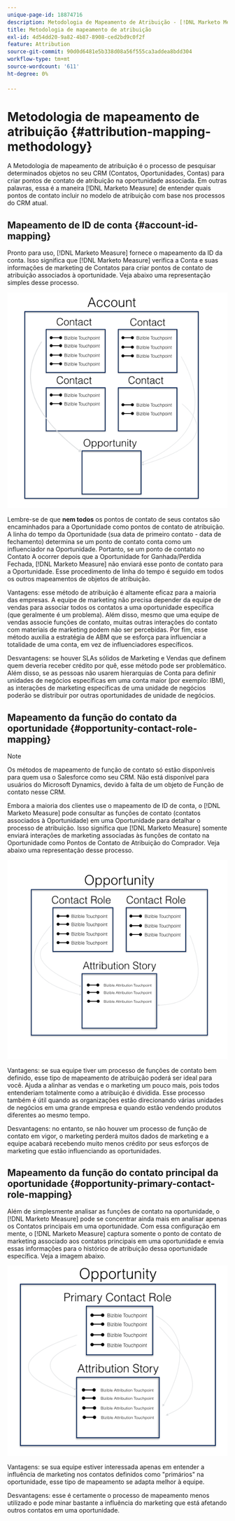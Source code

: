 ```yaml
---
unique-page-id: 18874716
description: Metodologia de Mapeamento de Atribuição - [!DNL Marketo Measure]
title: Metodologia de mapeamento de atribuição
exl-id: 4d54dd20-9a82-4b87-8908-ced2bd9c0f2f
feature: Attribution
source-git-commit: 90d0d6481e5b338d08a56f555ca3addea8bdd304
workflow-type: tm+mt
source-wordcount: '611'
ht-degree: 0%

---
```


# Metodologia de mapeamento de atribuição {#attribution-mapping-methodology}

A Metodologia de mapeamento de atribuição é o processo de pesquisar determinados objetos no seu CRM (Contatos, Oportunidades, Contas) para criar pontos de contato de atribuição na oportunidade associada. Em outras palavras, essa é a maneira [!DNL Marketo Measure] de entender quais pontos de contato incluir no modelo de atribuição com base nos processos do CRM atual.

## Mapeamento de ID de conta {#account-id-mapping}

Pronto para uso, [!DNL Marketo Measure] fornece o mapeamento da ID da conta. Isso significa que [!DNL Marketo Measure] verifica a Conta e suas informações de marketing de Contatos para criar pontos de contato de atribuição associados à oportunidade. Veja abaixo uma representação simples desse processo.

![](assets/1-1.png)

Lembre-se de que **nem todos** os pontos de contato de seus contatos são encaminhados para a Oportunidade como pontos de contato de atribuição. A linha do tempo da Oportunidade (sua data de primeiro contato - data de fechamento) determina se um ponto de contato conta como um influenciador na Oportunidade. Portanto, se um ponto de contato no Contato A ocorrer depois que a Oportunidade for Ganhada/Perdida Fechada, [!DNL Marketo Measure] não enviará esse ponto de contato para a Oportunidade. Esse procedimento de linha do tempo é seguido em todos os outros mapeamentos de objetos de atribuição.

Vantagens: esse método de atribuição é altamente eficaz para a maioria das empresas. A equipe de marketing não precisa depender da equipe de vendas para associar todos os contatos a uma oportunidade específica (que geralmente é um problema). Além disso, mesmo que uma equipe de vendas associe funções de contato, muitas outras interações do contato com materiais de marketing podem não ser percebidas. Por fim, esse método auxilia a estratégia de ABM que se esforça para influenciar a totalidade de uma conta, em vez de influenciadores específicos.

Desvantagens: se houver SLAs sólidos de Marketing e Vendas que definem quem deveria receber crédito por quê, esse método pode ser problemático. Além disso, se as pessoas não usarem hierarquias de Conta para definir unidades de negócios específicas em uma conta maior (por exemplo: IBM), as interações de marketing específicas de uma unidade de negócios poderão se distribuir por outras oportunidades de unidade de negócios.

## Mapeamento da função do contato da oportunidade {#opportunity-contact-role-mapping}

>[!NOTE]
>
>Os métodos de mapeamento de função de contato só estão disponíveis para quem usa o Salesforce como seu CRM. Não está disponível para usuários do Microsoft Dynamics, devido à falta de um objeto de Função de contato nesse CRM.

Embora a maioria dos clientes use o mapeamento de ID de conta, o [!DNL Marketo Measure] pode consultar as funções de contato (contatos associados à Oportunidade) em uma Oportunidade para detalhar o processo de atribuição. Isso significa que [!DNL Marketo Measure] somente enviará interações de marketing associadas às funções de contato na Oportunidade como Pontos de Contato de Atribuição do Comprador. Veja abaixo uma representação desse processo.

![](assets/2-1.png)

Vantagens: se sua equipe tiver um processo de funções de contato bem definido, esse tipo de mapeamento de atribuição poderá ser ideal para você. Ajuda a alinhar as vendas e o marketing um pouco mais, pois todos entenderiam totalmente como a atribuição é dividida. Esse processo também é útil quando as organizações estão direcionando várias unidades de negócios em uma grande empresa e quando estão vendendo produtos diferentes ao mesmo tempo.

Desvantagens: no entanto, se não houver um processo de função de contato em vigor, o marketing perderá muitos dados de marketing e a equipe acabará recebendo muito menos crédito por seus esforços de marketing que estão influenciando as oportunidades.

## Mapeamento da função do contato principal da oportunidade {#opportunity-primary-contact-role-mapping}

Além de simplesmente analisar as funções de contato na oportunidade, o [!DNL Marketo Measure] pode se concentrar ainda mais em analisar apenas os Contatos principais em uma oportunidade. Com essa configuração em mente, o [!DNL Marketo Measure] captura somente o ponto de contato de marketing associado aos contatos principais em uma oportunidade e envia essas informações para o histórico de atribuição dessa oportunidade específica. Veja a imagem abaixo.

![](assets/3.png)

Vantagens: se sua equipe estiver interessada apenas em entender a influência de marketing nos contatos definidos como &quot;primários&quot; na oportunidade, esse tipo de mapeamento se adapta melhor à equipe.

Desvantagens: esse é certamente o processo de mapeamento menos utilizado e pode minar bastante a influência do marketing que está afetando outros contatos em uma oportunidade.
